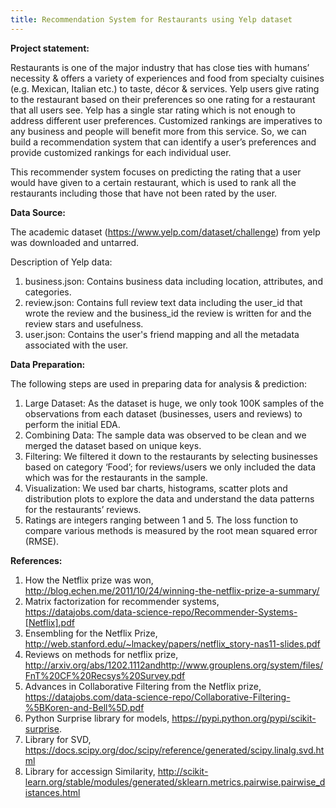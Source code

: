 ```yaml
---
title: Recommendation System for Restaurants using Yelp dataset
---
```


**Project statement:**

Restaurants is one of the major industry that has close ties with humans’ necessity & offers a variety of experiences and food from specialty cuisines (e.g. Mexican, Italian etc.) to taste, décor & services. Yelp users give rating to the restaurant based on their preferences so one rating for a restaurant that all users see. Yelp has a single star rating which is not enough to address different user preferences. Customized rankings are imperatives to any business and people will benefit more from this service. So, we can build a recommendation system that can identify a user’s preferences and provide customized rankings for each individual user. 

This recommender system focuses on predicting the rating that a user would have given to a certain restaurant, which is used to rank all the restaurants including those that have not been rated by the user. 

**Data Source:**

The academic dataset (https://www.yelp.com/dataset/challenge) from yelp was downloaded and untarred.

Description of Yelp data:
1. business.json: Contains business data including location, attributes, and categories. 
2. review.json: Contains full review text data including the user_id that wrote the review and the business_id the review is written for and the review stars and usefulness. 
3. user.json: Contains the user's friend mapping and all the metadata associated with the user. 

**Data Preparation:**

The following steps are used in preparing data for analysis & prediction:
 	
1. Large Dataset: As the dataset is huge, we only took 100K samples of the observations from each dataset (businesses, users and reviews) to perform the initial EDA.
2. Combining Data: The sample data was observed to be clean and we merged the dataset based on unique keys.
3. Filtering: We filtered it down to the restaurants by selecting businesses based on category ‘Food’; for reviews/users we only included the data which was for the restaurants in the sample.
4. Visualization: We used bar charts, histograms, scatter plots and distribution plots to explore the data and understand the data patterns for the restaurants’ reviews.
5. Ratings are integers ranging between 1 and 5. The loss function to compare various methods is measured by the root mean squared error (RMSE).

**References:**

1. How the Netflix prize was won, http://blog.echen.me/2011/10/24/winning-the-netflix-prize-a-summary/
2. Matrix factorization for recommender systems, https://datajobs.com/data-science-repo/Recommender-Systems-[Netflix].pdf
3. Ensembling for the Netflix Prize, http://web.stanford.edu/~lmackey/papers/netflix_story-nas11-slides.pdf
4. Reviews on methods for netflix prize, http://arxiv.org/abs/1202.1112andhttp://www.grouplens.org/system/files/FnT%20CF%20Recsys%20Survey.pdf
5. Advances in Collaborative Filtering from the Netflix prize, https://datajobs.com/data-science-repo/Collaborative-Filtering-%5BKoren-and-Bell%5D.pdf
6. Python Surprise library for models, https://pypi.python.org/pypi/scikit-surprise.
7. Library for SVD, https://docs.scipy.org/doc/scipy/reference/generated/scipy.linalg.svd.html
8. Library for accessign Similarity, http://scikit-learn.org/stable/modules/generated/sklearn.metrics.pairwise.pairwise_distances.html

